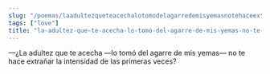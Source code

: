 ```yaml
---
slug: "/poemas/laadultezqueteacechalotomodelagarredemisyemasnotehaceextrannarlaintensidaddelasprimerasveces"
tags: ["love"]
title: "la-adultez-que-te-acecha-lo-tomó-del-agarre-de-mis-yemas-no-te-hace-extrañar-la-intensidad-de-las-primeras-veces"
---
```

—¿La adultez que te acecha —lo tomó del agarre de mis yemas— no te hace extrañar la intensidad de las primeras veces?